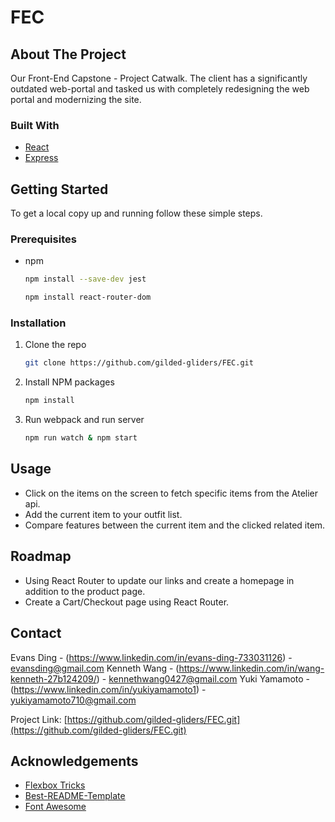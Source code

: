# FEC

<!-- ABOUT THE PROJECT -->
## About The Project

Our Front-End Capstone - Project Catwalk. The client has a significantly outdated web-portal and tasked us with completely redesigning the web portal and modernizing the site.


### Built With

* [React](https://reactjs.org/)
* [Express](http://expressjs.com/)



<!-- GETTING STARTED -->
## Getting Started
To get a local copy up and running follow these simple steps.

### Prerequisites

* npm
  ```sh
  npm install --save-dev jest
  ```
  ```sh
  npm install react-router-dom
  ```

### Installation


1. Clone the repo
   ```sh
   git clone https://github.com/gilded-gliders/FEC.git
   ```
2. Install NPM packages
   ```sh
   npm install
   ```
3. Run webpack and run server
   ```sh
   npm run watch & npm start
   ```



<!-- USAGE EXAMPLES -->
## Usage
- Click on the items on the screen to fetch specific items from the Atelier api.
- Add the current item to your outfit list.
- Compare features between the current item and the clicked related item.



<!-- ROADMAP -->
## Roadmap
- Using React Router to update our links and create a homepage in addition to the product page.
- Create a Cart/Checkout page using React Router.



<!-- CONTRIBUTING -->
<!-- ## Contributing

Contributions are what make the open source community such an amazing place to be learn, inspire, and create. Any contributions you make are **greatly appreciated**.

1. Fork the Project
2. Create your Feature Branch (`git checkout -b feature/AmazingFeature`)
3. Commit your Changes (`git commit -m 'Add some AmazingFeature'`)
4. Push to the Branch (`git push origin feature/AmazingFeature`)
5. Open a Pull Request -->



<!-- LICENSE -->
<!-- ## License

Distributed under the GG License. See `LICENSE` for more information. -->



<!-- CONTACT -->
## Contact

Evans Ding - (https://www.linkedin.com/in/evans-ding-733031126) - evansding@gmail.com
Kenneth Wang - (https://www.linkedin.com/in/wang-kenneth-27b124209/) - kennethwang0427@gmail.com
Yuki Yamamoto - (https://www.linkedin.com/in/yukiyamamoto1) - yukiyamamoto710@gmail.com

Project Link: [https://github.com/gilded-gliders/FEC.git](https://github.com/gilded-gliders/FEC.git)



<!-- ACKNOWLEDGEMENTS -->
## Acknowledgements

* [Flexbox Tricks](https://css-tricks.com/snippets/css/a-guide-to-flexbox/)
* [Best-README-Template](https://github.com/othneildrew/Best-README-Template)
* [Font Awesome](https://fontawesome.com)





<!-- MARKDOWN LINKS & IMAGES -->
<!-- https://www.markdownguide.org/basic-syntax/#reference-style-links -->

